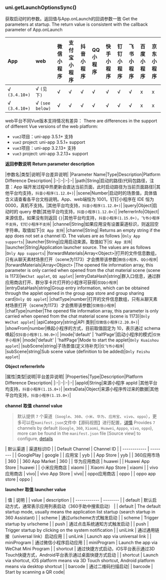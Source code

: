 ### uni.getLaunchOptionsSync()

获取启动时的参数。返回值与App.onLaunch的回调参数一致
Get the parameters at startup. The return value is consistent with the callback parameter of App.onLaunch

|App|web|微信小程序|支付宝小程序|抖音小程序|QQ小程序|快手小程序|钉钉小程序|飞书小程序|百度小程序|京东小程序|
|:-|:-|:-|:-|:-|:-|:-|:-|:-|:-|:-|
|√ `(3.4.10+)`|√ `(见下)`|√|√|√|√|√|√|√|x|x|
|√ `(3.4.10+)`|√ `(see below)`|√|√|√|√|√|√|√|x|x|

web平台不同Vue版本支持情况有差异：
There are differences in the support of different Vue versions of the web platform:
- `vue2`项目：uni-app 3.5.1+ 支持
- `vue2` project: uni-app 3.5.1+ support
- `vue3`项目：uni-app 3.2.13+ 支持
- `vue3` project: uni-app 3.2.13+ support

**返回参数说明**
**Return parameter description**

|参数名|类型|说明|平台差异说明|
|Parameter Name|Type|Description|Platform Difference Description|
|:-|:-|:-|:-|
|path|String|启动的路径(代码包路径，注意：App 端开发过程中热更新会直达当前页面，此时启动路径为当前页面路径)|其他平台均支持，`抖音小程序(1.12.0+)`|
|scene|Number|启动时的场景值，具体值含义请查看各平台文档说明。App、web端恒为 1001。钉钉小程序在 IDE 恒为0000，真机不支持。|其他平台均支持，`抖音小程序(1.12.0+)`|
|query|Object|启动时的 query 参数|其他平台均支持，`抖音小程序(1.12.0+)`|
|referrerInfo|Object|来源信息。如果没有则返回 `{}`|其他平台均支持，`抖音小程序(1.15.0+)`，`飞书小程序不支持`，`钉钉小程序不支持`|
|channel|String|如果应用没有设置渠道标识，则返回空字符串。取值如下|`仅 App 支持`|
|channel|String| Returns an empty string if the app does not set a channel ID. The values are as follows |`Only App supports`|
|launcher|String|应用启动来源。取值如下|`仅 App 支持`|
|launcher|String|Application launcher source. The values are as follows |`Only App supports`|
|forwardMaterials|Array\<Object\>|打开的文件信息数组，只有从聊天素材场景打开（scene为1173）才会携带该参数|`微信小程序`、`QQ小程序`|
|forwardMaterials|Array\<Object\> |The opened file information array, this parameter is only carried when opened from the chat material scene (scene is 1173)|`WeChat applet`, `QQ applet`|
|entryDataHash|string|群入口信息，通过群应用商店打开、群分享卡片打开的小程序可获得|`仅QQ小程序`|
|entryDataHash|string|Group entry information, which can be obtained through the applet opened in the group app store and group sharing card|`Only QQ applet`|
|chatType|number|打开的文件信息数组，只有从聊天素材场景打开（scene为1173）才会携带该参数|`仅微信小程序`|
|chatType|number|The opened file information array, this parameter is only carried when opened from the chat material scene (scene is 1173)|`Only WeChat applet`|
|apiCategory|string|API 类别|`仅微信小程序(2.20.0+)`|
|showFrom|number|唤起小程序的方式，目前取值固定为 10，表示通过 schema 唤起|`仅抖音小程序(1.90.0+)`|
|mode|'default' \| 'halfPage'|启动小程序的模式|`仅快手小程序`|
|mode|'default' \| 'halfPage'|Mode to start the applet|`Only Kuaishou applet`|
|subScene|string|子场景值(定义待补充)|`仅飞书小程序`|
|subScene|string|Sub scene value (definition to be added)|`Only Feishu applet`|

**Object referrerInfo**

|属性|类型|说明|平台差异说明|
|Properties|Type|Description|Platform Difference Description|
|:-|:-|:-|:-|
|appId|String|来源小程序 appId |其他平台均支持，`抖音小程序(1.15.0+)`|
|extraData|Object|来源小程序传过来的数据|其他平台均支持，`抖音小程序(1.15.0+)`|

**channel 取值**
**channel value**
> 默认提供 `7`  个渠道（`Google`、`360`、`小米`、`华为`、`应用宝`、`vivo`、`oppo`），更多可以在`manifest.json`文件中【源码视图】进行配置，[详情](https://ask.dcloud.net.cn/article/35974)
> Provides `7` channels by default (`Google`, `360`, `Xiaomi`, `Huawei`, `Apppo`, `vivo`, `oppo`), more can be found in the `manifest.json` file [Source view] to configure, [details](https://ask.dcloud.net.cn/article/35974)

| 默认渠道     | 渠道标识ID |
| Default Channel | Channel ID |
| ------------ | -------- |
| GooglePlay   | google   |
| 应用宝       | yyb      |
| App Store | yyb |
| 360应用市场  | 360      |
| 360 App Market | 360 |
| 华为应用商店 | huawei   |
| Huawei App Store | huawei |
| 小米应用商店 | xiaomi   |
| Xiaomi App Store | xiaomi |
| vivo应用商店 | vivo|
| vivo App Store | vivo|
| oppo应用商店 |  oppo  |
| oppo app store | oppo |

**launcher 取值**
**launcher value**

| 值     | 说明 |
| value | description |
| ------------ | -------- |
| default   | 默认启动方式，通常表示应用列表启动（360手助中搜索启动）   |
| default | The default startup mode, usually means the application list startup (search startup in 360 Assistant) |
| scheme       | 通过urlscheme方式触发启动      |
| scheme | Trigger startup by urlscheme |
| push  | 通过点击系统通知方式触发启动      |
| push | Trigger startup by clicking on the system notification |
| uniLink |  通过通用链接（universal link）启动应用  |
| uniLink | Launch app via universal link |
| miniProgram |  通过微信小程序启动应用  |
| miniProgram | Launch the app via WeChat Mini Program |
| shortcut | 通过快捷方式启动，iOS平台表示通过3D Touch快捷方式，Android平台表示通过桌面快捷方式启动   |
| shortcut | Launch via shortcut, iOS platform means via 3D Touch shortcut, Android platform means via desktop shortcut |
| barcode | 通过二维码扫描启动|
| barcode | Start by scanning a QR code|